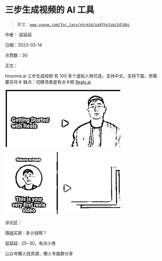 # 三步生成视频的 AI 工具

> 原文：[`www.yuque.com/for_lazy/xkrm14/ua9fhy1zmi5dl86c`](https://www.yuque.com/for_lazy/xkrm14/ua9fhy1zmi5dl86c)



作者： 延延延



日期：2023-03-14



点赞数：30



正文：



hourone.ai 三步生成视频 有 100 多个虚拟人物可选，支持中文，支持下载，但需要买月卡 缺点：切换场景是有点卡顿 [Reals.ai](https://app.hourone.ai/player/26b2f482712d4c01b4b393398c4a04d7)



![](img/c1bd87c812dca75bd049be9bc0a2fa03.png)  

![](img/62643fcf5ff9cdf94b7bb0f81ae5d445.png)  

评论区：



薇姐买房 : 多少钱啊？



延延延 : $25-$30，有点小贵



公众号懒人找资源，懒人专属群分享

</ne-p></ne-p>